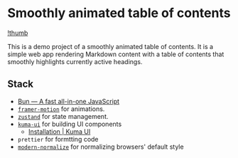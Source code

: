 # Smoothly animated table of contents

[!thumb](images/thumb.png)

This is a demo project of a smoothly animated table of contents. It is a simple web app rendering Markdown content with a table of contents that smoothly highlights currently active headings.

## Stack

- [Bun — A fast all-in-one JavaScript](https://bun.sh/)
- [`framer-motion`](https://www.framer.com/motion/) for animations.
- [`zustand`](https://zustand-demo.pmnd.rs/) for state management.
- [`kuma-ui`](https://www.kuma-ui.com/) for building UI components
  - [Installation | Kuma UI](https://www.kuma-ui.com/docs/install)
- `prettier` for formtting code
- [`modern-normalize`](https://github.com/sindresorhus/modern-normalize) for normalizing browsers' default style

